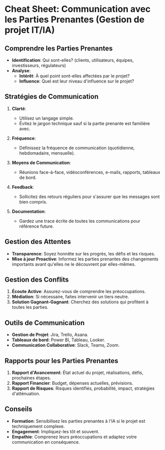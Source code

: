 # Cheat Sheet: Communication avec les Parties Prenantes (Gestion de projet IT/IA)

## **Comprendre les Parties Prenantes**

- **Identification**: Qui sont-elles? (clients, utilisateurs, équipes, investisseurs, régulateurs)
- **Analyse**:
   - **Intérêt**: À quel point sont-elles affectées par le projet?
   - **Influence**: Quel est leur niveau d'influence sur le projet?

## **Stratégies de Communication**

1. **Clarté**:
   - Utilisez un langage simple.
   - Évitez le jargon technique sauf si la partie prenante est familière avec.

2. **Fréquence**:
   - Définissez la fréquence de communication (quotidienne, hebdomadaire, mensuelle).

3. **Moyens de Communication**:
   - Réunions face-à-face, vidéoconférences, e-mails, rapports, tableaux de bord.

4. **Feedback**:
   - Sollicitez des retours réguliers pour s'assurer que les messages sont bien compris.

5. **Documentation**:
   - Gardez une trace écrite de toutes les communications pour référence future.

## **Gestion des Attentes**

- **Transparence**: Soyez honnête sur les progrès, les défis et les risques.
- **Mise à jour Proactive**: Informez les parties prenantes des changements importants avant qu'elles ne le découvrent par elles-mêmes.

## **Gestion des Conflits**

1. **Écoute Active**: Assurez-vous de comprendre les préoccupations.
2. **Médiation**: Si nécessaire, faites intervenir un tiers neutre.
3. **Solution Gagnant-Gagnant**: Cherchez des solutions qui profitent à toutes les parties.

## **Outils de Communication**

- **Gestion de Projet**: Jira, Trello, Asana.
- **Tableaux de bord**: Power BI, Tableau, Looker.
- **Communication Collaborative**: Slack, Teams, Zoom.

## **Rapports pour les Parties Prenantes**

1. **Rapport d'Avancement**: État actuel du projet, réalisations, défis, prochaines étapes.
2. **Rapport Financier**: Budget, dépenses actuelles, prévisions.
3. **Rapport de Risques**: Risques identifiés, probabilité, impact, stratégies d'atténuation.

## **Conseils**

- **Formation**: Sensibilisez les parties prenantes à l'IA si le projet est techniquement complexe.
- **Engagement**: Impliquez-les tôt et souvent.
- **Empathie**: Comprenez leurs préoccupations et adaptez votre communication en conséquence.

